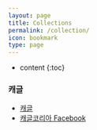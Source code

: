 ```yaml
---
layout: page
title: Collections
permalink: /collection/
icon: bookmark
type: page
---
```


* content
{:toc}

<!-- ## 공유하고싶은 사이트 -->
### 캐글
* [캐글](http://kaggle.com)
* [캐글코리아 Facebook](https://www.facebook.com/groups/KaggleKoreaOpenGroup/)


<!-- ## Comments -->

<!-- {% include comments.html %} -->
